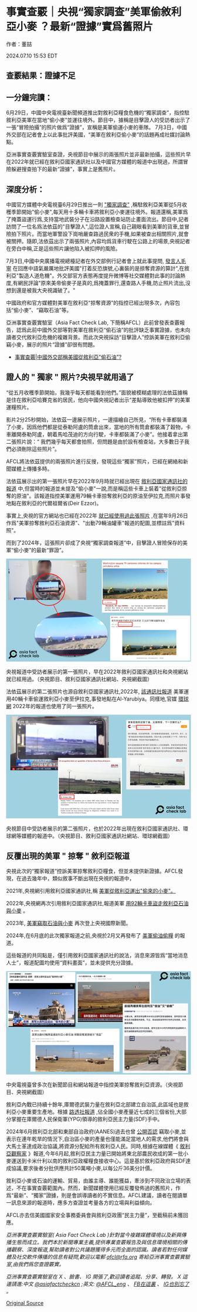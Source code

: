 # 事實查覈｜央視“獨家調查”美軍偷敘利亞小麥 ？最新“證據”實爲舊照片

作者：董喆

2024.07.10 15:53 EDT

## 查覈結果：證據不足

## 一分鐘完讀：

6月29日，中國中央電視臺新聞頻道推出對敘利亞糧食危機的“獨家調查”，指控駐敘利亞美軍在當地“偷小麥”並運往境外。節目中，據稱是目擊證人的受訪者出示了一張“冒險拍攝”的照片做爲“證據”，宣稱是美軍偷運小麥的車隊。 7月3日，中國外交部在記者會上以此事批評美國，“美軍在敘利亞偷小麥”的話題再成社媒討論熱點。

亞洲事實查覈實驗室查證，央視節目中展示的兩張照片並非最新拍攝，這些照片早在2022年就已經在敘利亞國家通訊社以及中國官方媒體的報道中出現過，所謂冒險躲避搜查拍下的最新“證據”，事實上是舊照片。

## 深度分析：

中國官方媒體中央電視臺6月29日推出一則 ["獨家調查"](https://tv.cctv.com/2024/06/29/VIDEfU7ZUBl25LHyQQNMBoJs240629.shtml?spm=C53156045404.PKXC0xLPAnP9.0.0) ,稱駐敘利亞美軍從5月收穫季節開始"偷小麥",每天用十多輛卡車將敘利亞小麥運往境外。報道還稱,美軍爲了掩蓋盜運行爲,支持當地武裝分子在沿路設置檢查站防止畫面流出。節目中,記者訪問了一位名爲法依茲的"目擊證人",這位證人宣稱,自己親眼看到美軍的貨車,並冒險拍下照片。而當地軍警設下崗哨嚴查路過民衆的手機,如果被查出相關照片,就會被關押。隨即,法依茲出示了兩張照片,內容均爲貨車行駛在公路上的場景,央視記者在旁白中稱,正是這些照片讓他陷入被扣押的風險。

7月3日,中國中央廣播電視總檯記者在外交部例行記者會上就此事提問, [發言人毛寧](https://www.fmprc.gov.cn/web/fyrbt_673021/jzhsl_673025/202407/t20240703_11446517.shtml) 在回應中語氣嚴厲地批評美國"打着反恐旗號,心裏裝的是掠奪資源的算計",在敘利亞"製造人道危機"。外交部官方表態再度提升微博等社交媒體對此事的討論熱度,有網民評論"原來美帝偷麥子是真的,爲掩蓋罪行,還查路人手機,防止照片流出,沒想到還是被我大央視識破了。"

中國政府和官方媒體對美軍在敘利亞“掠奪資源”的指控已經出現多次，內容包括“偷小麥”、“竊取石油”等。

亞洲事實查覈實驗室（Asia Fact Check Lab, 下簡稱AFCL）此前曾發表查覈報告，認爲此前中國外交部等對美軍在敘利亞“偷石油”的批評缺乏事實證據，也未向讀者交代敘利亞危機的複雜背景。而此次央視採訪“目擊證人”控訴美軍在敘利亞偷竊小麥，展示的照片“證據”卻很有問題。

* [事實查覈|中國外交部稱美國從敘利亞"偷石油"?](https://www.rfa.org/cantonese/news/syria-01242023080733.html)

## 證人的 " 獨家 " 照片?央視早就用過了

“從五月收穫季節開始，我幾乎每天都能看到他們。”面貌被模糊處理的法依茲據稱是住在敘利亞哈賽克省的居民，他向中國央視記者出示“差點導致他被扣押”的美軍運糧照片。

影片2分25秒開始，法依茲一邊展示照片，一邊描繪自己所見，“所有卡車都裝滿了小麥，因爲他們都是從泰勒阿盧的筒倉出來，當地的所有筒倉都裝滿了穀物，卡車離開泰勒阿盧，朝着馬哈茂迪的方向行駛，卡車都裝滿了小麥”。他接着拿出第二張照片說：“ 我們幾乎每天都會拍照，但問題是由於設有檢查站，大多數日子我們必須刪除這些照片”。

AFCL將法依茲提供的兩張照片進行反搜，發現這些“獨家”照片，已經在網絡和新聞媒體上傳播多時。

法依茲展示出的第一張照片早在2022年9月時就已經出現在 [敘利亞國家通訊社的報道](https://sana-syria.org/es/?p=254302) 中,但當時的報道並未提及"偷小麥"一說,而是稱這些卡車上裝着"從敘利亞掠奪的原油"。該報道指控美軍運用79輛卡車掠奪敘利亞的原油至伊拉克,而照片事發地點在敘利亞的代爾祖爾省(Deir Ezzor)。

事實上,央視的官方網站也已經在2022年 [就已經使用過此張照片](https://news.cctv.com/2022/09/26/ARTILzTXACnMXYAQEXvAE7op220926.shtml) ,在當年9月26日作爲"美軍掠奪敘利亞石油資源"、"出動79輛油罐車"報道的配圖,並標註爲"資料照"。

而到了2024年，這張照片卻成了央視“獨家調查報道”中，目擊證人冒險保存的美軍“偷小麥”的最新“罪證”。

![央視報道中受訪者展示的第一張照片，早在2022年敘利亞國家通訊社和央視網站就已經用過。（央視節目、敘利亞國家通訊社網站、央視網截圖）](images/NGEC4ZNJULSH54UBKJLWCRJFJE.png)

央視報道中受訪者展示的第一張照片，早在2022年敘利亞國家通訊社和央視網站就已經用過。（央視節目、敘利亞國家通訊社網站、央視網截圖）

法依茲展示的第二張照片也源自敘利亞國家通訊社,2022年, [該通訊社報道](https://sana.sy/en/?p=275102) 美軍運用40輛卡車偷運敘利亞小麥至伊拉克,事發地點在Al-Yarubiya。同樣地,官媒 [環球網](https://mil.sina.cn/gjjq/2022-06-20/detail-imizirau9570315.d.html) 2022年的報道也使用了同一張照片。

![央視節目中受訪者展示的第二張照片，也於2022年出現在敘利亞國家通訊社、環球網等媒體的報道中。（央視節目、敘利亞國家通訊社網站、環球網截圖）](images/DBAUCS5WBBGDGREFJ7DBKUODAI.png)

央視節目中受訪者展示的第二張照片，也於2022年出現在敘利亞國家通訊社、環球網等媒體的報道中。（央視節目、敘利亞國家通訊社網站、環球網截圖）

## 反覆出現的美軍 " 掠奪 " 敘利亞報道

央視此次的“獨家報道”控訴美軍掠奪敘利亞糧食，但並未提供新證據。AFCL發現，在過去幾年中，類似敘事不斷出現在央視的報道中，

2021年,央視網引用敘利亞國家通訊社,稱 [美軍從敘利亞運出"偷來的小麥"。](https://tv.cctv.com/2021/05/12/VIDEhKYalqhfY8AW2lV2NS3H210512.shtml)

2022年,央視網再次引用敘利亞國家通訊社,報道美軍 [用92輛卡車盜走敘利亞石油與小麥](https://big5.cctv.com/gate/big5/news.cctv.com/2022/10/18/ARTIfbTgnMBc6qQYLIyM4cvR221018.shtml) 。

2023年, [美軍竊取石油與小麥](https://www.bilibili.com/video/BV1C94y1A7rY/) 再次登上央視國際新聞。

2024年,在6月底的此次獨家報道之前,央視於2月又再發布了 [美軍偷油偷糧](https://content-static.cctvnews.cctv.com/snow-book/index.html?item_id=9144138652003322858) 的報道。

這些報道的共同點是，僅引用敘利亞國家通訊社的說法，消息來源皆爲“當地消息人士”，報道配圖均使用“資料畫面”，並未提供充分證據。

![中央電視臺曾多次在新聞節目和網站報道中指控美軍掠奪敘利亞資源。（央視節目、央視網截圖）](images/RU5YSARAH3XGBEUBQ4HNOIUMXE.png)

中央電視臺曾多次在新聞節目和網站報道中指控美軍掠奪敘利亞資源。（央視節目、央視網截圖）

敘利亞內戰已持續十餘年,庫爾德武裝力量在敘利亞北部建立自治區,此區域也是敘利亞小麥重要生產地。根據 [路透社報道](https://www.reuters.com/article/world/syrian-kurdish-authorities-to-stop-wheat-going-to-government-territory-idUSKCN1TD1KI/) ,佔全國小麥產量近七成的三個省份,大部分掌握在庫爾德人民保衛軍(YPG)領導的敘利亞民主力量(SDF)手中。

2024年6月敘利亞北部和東部自治政府(AANES)過去也曾 [公開否認](https://www.kurdistan24.net/en/story/30513-Syrian-Kurds-deny-stealing-oil-and-wheat) 竊取小麥,並表示在連年乾旱的情況下,自治區小麥的產量也僅能滿足當地人的需求,他們將會與大馬士革達成政治協議,將資源分配給所有敘利亞人民。同時,根據在線媒體《 [敘利亞觀察家](https://syrianobserver.com/syrian-actors/more-than-2500-tons-sdf-supplying-wheat-to-regime-in-hassakeh.html) 》報道,今年6月起,敘利亞民主力量已開始將東北部農民收成的第一批小麥運送到卡米什利以南的敘利亞政權糧食接收中心。這是基於敘利亞政府與SDF達成協議,要求後者分批供應共計50萬噸小麥,以每公斤36美分計價。

敘利亞小麥或石油的運輸、貿易，由誰主導、誰能獲益，牽涉到不同政治立場的表述，不在事實查覈範圍內。然而，新聞媒體使用已經反覆發佈過的舊照片，作爲“最新”、“獨家”證據，則是會誤導讀者的不實信息。AFCL建議，讀者在閱讀單一訊息來源的報道時，應多方查證並考量各方的立場與利益傾向。

AFCL亦去信美國國家安全事務委員會與敘利亞政團“民主力量”，至截稿前未獲回應。

*亞洲事實查覈實驗室(* *Asia Fact Check Lab* *)針對當今複雜媒體環境以及新興傳播生態而成立。我們本於新聞專業主義,提供專業查覈報告及與信息環境相關的傳播觀察、深度報道,幫助讀者對公共議題獲得多元而全面的認識。讀者若對任何媒體及社交軟件傳播的信息有疑問,歡迎以電郵 [afcl@rfa.org](mailto:afcl@rfa.org)*  *寄給亞洲事實查覈實驗室,由我們爲您查證覈實。*

*亞洲事實查覈實驗室在* *X* *、臉書、* *IG* *開張了,歡迎讀者追蹤、分享、轉發。* *X* *這邊請進:中文 [@asiafactcheckcn](https://twitter.com/asiafactcheckcn)*  *;英文: [@AFCL\_eng](https://twitter.com/AFCL_eng)*  *、 [FB在這裏](https://www.facebook.com/asiafactchecklabcn)*  *、 [IG也別忘了](https://www.instagram.com/asiafactchecklab/)*  *。*



[Original Source](https://www.rfa.org/mandarin/shishi-hecha/hc-07102024154735.html)
